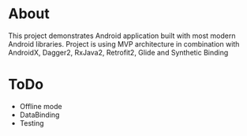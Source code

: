 # About
This project demonstrates Android application built with most modern Android libraries. Project is using MVP architecture in combination with AndroidX, Dagger2, RxJava2, Retrofit2, Glide and Synthetic Binding

# ToDo
- Offline mode
- DataBinding
- Testing


